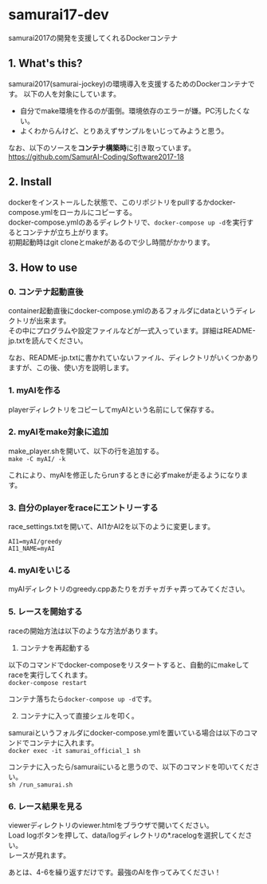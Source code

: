 # samurai17-dev
samurai2017の開発を支援してくれるDockerコンテナ

## 1. What's this?

samurai2017(samurai-jockey)の環境導入を支援するためのDockerコンテナです。
以下の人を対象にしています。

* 自分でmake環境を作るのが面倒。環境依存のエラーが嫌。PC汚したくない。
* よくわからんけど、とりあえずサンプルをいじってみようと思う。

なお、以下のソースを**コンテナ構築時**に引き取っています。  
https://github.com/SamurAI-Coding/Software2017-18

## 2. Install

dockerをインストールした状態で、このリポジトリをpullするかdocker-compose.ymlをローカルにコピーする。  
docker-compose.ymlのあるディレクトリで、`docker-compose up -d`を実行するとコンテナが立ち上がります。  
初期起動時はgit cloneとmakeがあるので少し時間がかかります。

## 3. How to use

### 0. コンテナ起動直後

container起動直後にdocker-compose.ymlのあるフォルダにdataというディレクトリが出来ます。  
その中にプログラムや設定ファイルなどが一式入っています。詳細はREADME-jp.txtを読んでください。

なお、README-jp.txtに書かれていないファイル、ディレクトリがいくつかありますが、この後、使い方を説明します。


### 1. myAIを作る

playerディレクトリをコピーしてmyAIという名前にして保存する。

### 2. myAIをmake対象に追加

make_player.shを開いて、以下の行を追加する。  
`make -C myAI/ -k`

これにより、myAIを修正したらrunするときに必ずmakeが走るようになります。

### 3. 自分のplayerをraceにエントリーする

race_settings.txtを開いて、AI1かAI2を以下のように変更します。  
```
AI1=myAI/greedy
AI1_NAME=myAI
```

### 4. myAIをいじる

myAIディレクトリのgreedy.cppあたりをガチャガチャ弄ってみてください。

### 5. レースを開始する

raceの開始方法は以下のような方法があります。

1. コンテナを再起動する

以下のコマンドでdocker-composeをリスタートすると、自動的にmakeしてraceを実行してくれます。  
`docker-compose restart`

コンテナ落ちたら`docker-compose up -d`です。

2. コンテナに入って直接シェルを叩く。

samuraiというフォルダにdocker-compose.ymlを置いている場合は以下のコマンドでコンテナに入れます。  
`docker exec -it samurai_official_1 sh`

コンテナに入ったら/samuraiにいると思うので、以下のコマンドを叩いてください。  
`sh /run_samurai.sh`

### 6. レース結果を見る

viewerディレクトリのviewer.htmlをブラウザで開いてください。  
Load logボタンを押して、data/logディレクトリの*.racelogを選択してください。  
レースが見れます。


あとは、4-6を繰り返すだけです。最強のAIを作ってみてください！
